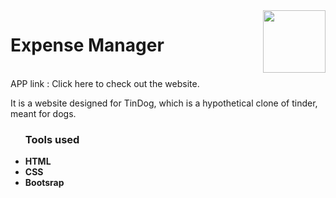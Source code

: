 <html>
    <body>
        <img src="https://www11.lunapic.com/editor/working/162049967495856750?5152237014" align="right" height = 100>
        <h1 >Expense Manager</h1>
        <br>APP link : <a href="https://shalinisheetal.github.io/TinDog/" style="text-decoration: none;">Click here to check out the website.</a>
        <p>It is a website designed for TinDog, which is a hypothetical clone of tinder, meant for dogs.</p>
        <ul>
            <h3>Tools used</h3>
            <li><b>HTML</b></li>
            <li><b>CSS</b></li>
            <li><b>Bootsrap</b></li>
        </ul>
    </body>
</html>

